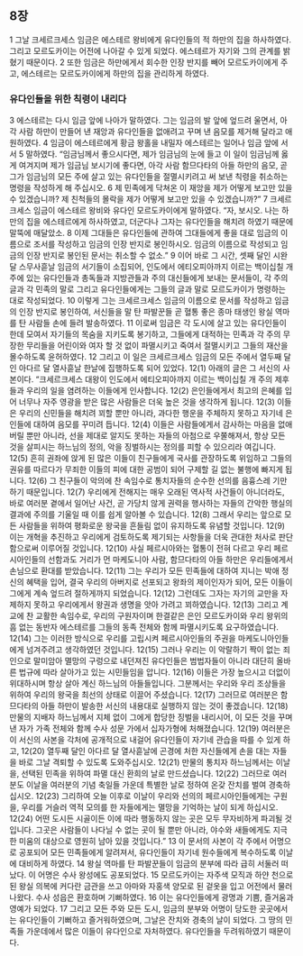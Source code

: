 ## 8장
1 그날 크세르크세스 임금은 에스테르 왕비에게 유다인들의 적 하만의 집을 하사하였다. 그리고 모르도카이는 어전에 나아갈 수 있게 되었다. 에스테르가 자기와 그의 관계를 밝혔기 때문이다.
2 또한 임금은 하만에게서 회수한 인장 반지를 빼어 모르도카이에게 주고, 에스테르는 모르도카이에게 하만의 집을 관리하게 하였다.
### 유다인들을 위한 칙령이 내리다
3 에스테르는 다시 임금 앞에 나아가 말하였다. 그는 임금의 발 앞에 엎드려 울면서, 아각 사람 하만이 만들어 낸 재앙과 유다인들을 없애려고 꾸며 낸 음모를 제거해 달라고 애원하였다.
4 임금이 에스테르에게 황금 왕홀을 내밀자 에스테르는 일어나 임금 앞에 서서
5 말하였다. “임금님께서 좋으시다면, 제가 임금님의 눈에 들고 이 일이 임금님께 옳게 여겨지며 제가 임금님 보시기에 좋다면, 아각 사람 함므다타의 아들 하만의 음모, 곧 그가 임금님의 모든 주에 살고 있는 유다인들을 절멸시키려고 써 보낸 칙령을 취소하는 명령을 작성하게 해 주십시오.
6 제 민족에게 닥쳐온 이 재앙을 제가 어떻게 보고만 있을 수 있겠습니까? 제 친척들의 몰락을 제가 어떻게 보고만 있을 수 있겠습니까?”
7 크세르크세스 임금이 에스테르 왕비와 유다인 모르도카이에게 말하였다. “자, 보시오. 나는 하만의 집을 에스테르에게 하사하였고, 더군다나 그자는 유다인들을 해치려 하였기 때문에 말뚝에 매달았소.
8 이제 그대들은 유다인들에 관하여 그대들에게 좋을 대로 임금의 이름으로 조서를 작성하고 임금의 인장 반지로 봉인하시오. 임금의 이름으로 작성되고 임금의 인장 반지로 봉인된 문서는 취소할 수 없소.”
9 이어 바로 그 시간, 셋째 달인 시완 달 스무사흗날 임금의 서기들이 소집되어, 인도에서 에티오피아까지 이르는 백이십칠 개 주에 있는 유다인들과 총독들과 지방관들과 주의 대신들에게 보내는 문서들이, 각 주의 글과 각 민족의 말로 그리고 유다인들에게는 그들의 글과 말로 모르도카이가 명령하는 대로 작성되었다.
10 이렇게 그는 크세르크세스 임금의 이름으로 문서를 작성하고 임금의 인장 반지로 봉인하여, 서신들을 말 탄 파발꾼들 곧 혈통 좋은 종마 태생인 왕실 역마를 탄 사람들 손에 들려 발송하였다.
11 이로써 임금은 각 도시에 살고 있는 유다인들이 한데 모여서 자기들의 목숨을 지키도록 봉기하고, 그들에게 대적하는 민족과 각 주의 무장한 무리들을 어린이와 여자 할 것 없이 파멸시키고 죽여서 절멸시키고 그들의 재산을 몰수하도록 윤허하였다.
12 그리고 이 일은 크세르크세스 임금의 모든 주에서 열두째 달인 아다르 달 열사흗날 한날에 집행하도록 되어 있었다.
12(1) 아래의 글은 그 서신의 사본이다. “크세르크세스 대왕이 인도에서 에티오피아까지 이르는 백이십칠 개 주의 제후들과 우리의 일을 염려하는 이들에게 인사합니다.
12(2) 은인들에게서 최고의 은혜를 입어 너무나 자주 영광을 받은 많은 사람들은 더욱 높은 것을 생각하게 됩니다.
12(3) 이들은 우리의 신민들을 해치려 꾀할 뿐만 아니라, 과다한 행운을 주체하지 못하고 자기네 은인들에 대하여 음모를 꾸미려 듭니다.
12(4) 이들은 사람들에게서 감사하는 마음을 없애 버릴 뿐만 아니라, 선을 제대로 알지도 못하는 자들의 아첨으로 우쭐해져서, 항상 모든 것을 살피시는 하느님의 정의, 악을 징벌하시는 정의를 피할 수 있으리라 여깁니다.
12(5) 흔히 권좌에 앉게 된 많은 이들이 친구들에게 국사를 관장하도록 위임하고 그들의 권유를 따르다가 무죄한 이들의 피에 대한 공범이 되어 구제할 길 없는 불행에 빠지게 됩니다.
12(6) 그 친구들이 악의에 찬 속임수로 통치자들의 순수한 선의를 음흉스레 기만하기 때문입니다.
12(7) 우리에게 전해지는 매우 오래된 역사적 사건들이 아니더라도, 바로 여러분 곁에서 일어난 사건, 곧 가당치 않게 권력을 행사하는 자들의 간악한 행실의 결과에 주의를 기울일 때 이를 쉽게 알아볼 수 있습니다.
12(8) 그래서 우리는 앞으로 모든 사람들을 위하여 평화로운 왕국을 흔들림 없이 유지하도록 유념할 것입니다.
12(9) 이는 개혁을 추진하고 우리에게 검토하도록 제기되는 사항들을 더욱 관대한 처사로 판단함으로써 이루어질 것입니다.
12(10) 사실 페르시아와는 혈통이 전혀 다르고 우리 페르시아인들의 선함과도 거리가 먼 마케도니아 사람, 함므다타의 아들 하만은 우리들에게서 손님으로 환대를 받았습니다.
12(11) 그는 우리가 모든 민족들에 대하여 지니는 박애 정신의 혜택을 입어, 결국 우리의 아버지로 선포되고 왕좌의 제이인자가 되어, 모든 이들이 그에게 계속 엎드려 절하게까지 되었습니다.
12(12) 그런데도 그자는 자기의 교만을 자제하지 못하고 우리에게서 왕권과 생명을 앗아 가려고 꾀하였습니다.
12(13) 그리고 계교에 찬 교활한 속임수로, 우리의 구원자이며 한결같은 은인 모르도카이와 우리 왕위의 흠 없는 동반자 에스테르를 그들의 동족 전체와 함께 파멸시키도록 요구하였습니다.
12(14) 그는 이러한 방식으로 우리를 고립시켜 페르시아인들의 주권을 마케도니아인들에게 넘겨주려고 생각하였던 것입니다.
12(15) 그러나 우리는 이 악랄하기 짝이 없는 죄인으로 말미암아 멸망의 구렁으로 내던져진 유다인들은 범법자들이 아니라 대단히 올바른 법규에 따라 살아가고 있는 시민들임을 압니다.
12(16) 이들은 가장 높으시고 더없이 위대하시며 항상 살아 계신 하느님의 아들들입니다. 그분께서는 우리와 우리 조상들을 위하여 우리의 왕국을 최선의 상태로 이끌어 주셨습니다.
12(17) 그러므로 여러분은 함므다타의 아들 하만이 발송한 서신의 내용대로 실행하지 않는 것이 좋겠습니다.
12(18) 만물의 지배자 하느님께서 지체 없이 그에게 합당한 징벌을 내리시어, 이 모든 것을 꾸며 낸 자가 가족 전체와 함께 수사 성문 가에서 십자가형에 처해졌습니다.
12(19) 여러분은 이 서신의 사본을 각처에 공개적으로 내걸어 유다인들이 자기네 관습을 따를 수 있게 하고,
12(20) 열두째 달인 아다르 달 열사흗날에 곤경에 처한 자신들에게 손을 대는 자들을 바로 그날 격퇴할 수 있도록 도와주십시오.
12(21) 만물의 통치자 하느님께서는 이날을, 선택된 민족을 위하여 파멸 대신 환희의 날로 만드셨습니다.
12(22) 그러므로 여러분도 이날을 여러분의 기념 축일들 가운데 특별한 날로 정하여 온갖 잔치를 벌여 경축하십시오.
12(23) 그리하여 오늘 이후로 이날이 우리와 선의의 페르시아인들에게는 구원을, 우리를 거슬러 역적 모의를 한 자들에게는 멸망을 기억하는 날이 되게 하십시오.
12(24) 어떤 도시든 시골이든 이에 따라 행동하지 않는 곳은 모두 무자비하게 파괴될 것입니다. 그곳은 사람들이 나다닐 수 없는 곳이 될 뿐만 아니라, 야수와 새들에게도 지극한 미움의 대상으로 영원히 남아 있을 것입니다.”
13 이 문서의 사본이 각 주에서 어명으로 공포되어 모든 민족들에게 알려져서, 유다인들이 자기네 원수들에게 복수하도록 이날에 대비하게 하였다.
14 왕실 역마를 탄 파발꾼들이 임금의 분부에 따라 급히 서둘러 떠났다. 이 어명은 수사 왕성에도 공포되었다.
15 모르도카이는 자주색 모직과 하얀 천으로 된 왕실 의복에 커다란 금관을 쓰고 아마와 자홍색 양모로 된 겉옷을 입고 어전에서 물러 나왔다. 수사 성읍은 환호하며 기뻐하였다.
16 이는 유다인들에게 광명과 기쁨, 즐거움과 영예가 되었다.
17 그리고 모든 주와 모든 도시, 임금의 분부와 어명이 당도한 곳곳에서는 유다인들이 기뻐하고 즐거워하였으며, 그날은 잔치와 경축의 날이 되었다. 그 땅의 민족들 가운데에서 많은 이들이 유다인으로 자처하였다. 유다인들을 두려워하였기 때문이다.
